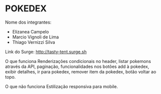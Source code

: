 # POKEDEX

Nome dos integrantes: 
- Elizanea Campelo
- Marcio Vignoli de Lima
- Thiago Vernizzi Silva

Link do Surge: http://tasty-tent.surge.sh

O que funciona
Renderizações condicionais no header, listar pokemons através da API, paginação, funcionalidades nos botões add à pokedex, exibir detalhes, ir para pokedex, remover item
da pokedex, botão voltar ao topo.

O que não funciona
Estilização responsiva para mobile.
